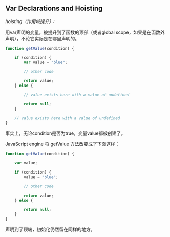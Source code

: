 ## Var Declarations and Hoisting

_hoisting（作用域提升）：_

用var声明的变量，被提升到了函数的顶部（或者global scope，如果是在函数外声明），不论它实际是在哪里声明的。

```js
function getValue(condition) {

    if (condition) {
        var value = "blue";

        // other code

        return value;
    } else {

        // value exists here with a value of undefined

        return null;
    }

    // value exists here with a value of undefined
}
```

事实上，无论condition是否为true，变量value都被创建了。

JavaScript engine 将 getValue 方法改变成了下面这样：

```js
function getValue(condition) {

    var value;

    if (condition) {
        value = "blue";

        // other code

        return value;
    } else {

        return null;
    }
}
```

声明到了顶端，初始化仍然留在同样的地方。


